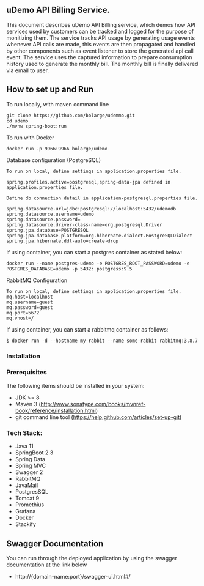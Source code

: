 ## uDemo API Billing Service.

This document describes uDemo API Billing service, which demos how API services used by customers can be tracked and logged for the purpose of monitizing them. The service tracks API usage by generating usage events whenever API calls are made, this events are then propagated and handled by other components such as event listener to store the generated api call event. The service uses the captured information to prepare consumption history used to generate the monthly bill. The monthly bill is finally delivered via email to user. 

## How to set up and Run

To run locally, with maven command line
```
git clone https://github.com/bolarge/udemmo.git
cd udemo
./mvnw spring-boot:run

```
To run with Docker
```
docker run -p 9966:9966 bolarge/udemo

```
Database configuration (PostgreSQL)
```
To run on local, define settings in application.properties file.

spring.profiles.active=postgresql,spring-data-jpa defined in application.properties file.

Define db connection detail in application-postgresql.properties file.

spring.datasource.url=jdbc:postgresql://localhost:5432/udemodb
spring.datasource.username=udemo
spring.datasource.password=
spring.datasource.driver-class-name=org.postgresql.Driver
spring.jpa.database=POSTGRESQL
spring.jpa.database-platform=org.hibernate.dialect.PostgreSQLDialect
spring.jpa.hibernate.ddl-auto=create-drop

```
If using container, you can start a postgres container as stated below:
```
docker run --name postgres-udemo -e POSTGRES_ROOT_PASSWORD=udemo -e POSTGRES_DATABASE=udemo -p 5432: postgress:9.5
```
RabbitMQ Configuration
```
To run on local, define settings in application.properties file.
mq.host=localhost
mq.username=guest
mq.password=guest
mq.port=5672
mq.vhost=/

```
If using container, you can start a rabbitmq container as follows:
```
$ docker run -d --hostname my-rabbit --name some-rabbit rabbitmq:3.8.7
```
### Installation
### Prerequisites
The following items should be installed in your system:
* JDK >= 8
* Maven 3 (http://www.sonatype.com/books/mvnref-book/reference/installation.html)
* git command line tool (https://help.github.com/articles/set-up-git)

### Tech Stack: 
* Java 11 
* SpringBoot 2.3 
* Spring Data 
* Spring MVC 
* Swagger 2 
* RabbitMQ 
* JavaMail
* PostgresSQL 
* Tomcat 9
* Promethius
* Grafana
* Docker
* Stackify

## Swagger Documentation
You can run through the deployed application by using the swagger documentation at the link below
* http://{domain-name:port}/swagger-ui.html#/

